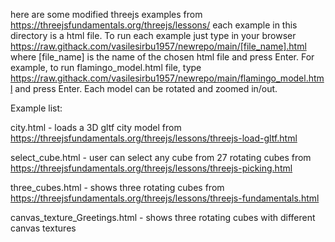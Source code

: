 here are some modified threejs examples from https://threejsfundamentals.org/threejs/lessons/ each example in this directory is a html file. To run each example just type in your browser https://raw.githack.com/vasilesirbu1957/newrepo/main/[file_name].html where [file_name] is the name of the chosen html file and press Enter. For example, to run flamingo_model.html file, type https://raw.githack.com/vasilesirbu1957/newrepo/main/flamingo_model.html and press Enter. Each model can be rotated and zoomed in/out.

Example list:

city.html - loads a 3D gltf city model from https://threejsfundamentals.org/threejs/lessons/threejs-load-gltf.html

select_cube.html - user can select any cube from 27 rotating cubes from https://threejsfundamentals.org/threejs/lessons/threejs-picking.html

three_cubes.html - shows three rotating cubes from https://threejsfundamentals.org/threejs/lessons/threejs-fundamentals.html

canvas_texture_Greetings.html - shows three rotating cubes with different canvas textures
